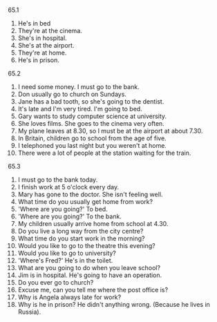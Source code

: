 65.1 
  1. He's in bed
  2. They're at the cinema.
  3. She's in hospital.
  4. She's at the airport.
  5. They're at home.
  6. He's in prison.

65.2
  1. I need some money. I must go to the bank.
  2. Don usually go to church on Sundays.
  3. Jane has a bad tooth, so she's going to the dentist.
  4. It's late and I'm very tired. I'm going to bed.
  5. Gary wants to study computer science at university.
  6. She loves films. She goes to the cinema very often.
  7. My plane leaves at 8.30, so I must be at the airport at about 7.30.
  8. In Britain, children go to school from the age of five.
  9. I telephoned you last night but you weren't at home.
  10. There were a lot of people at the station waiting for the train.

65.3
  1. I must go to the bank today.
  2. I finish work at 5 o'clock every day.
  3. Mary has gone to the doctor. She isn't feeling well.
  4. What time do you usually get home from work?
  5. 'Where are you going?' To bed.
  6. 'Where are you going?' To the bank.
  7. My children usually arrive home from school at 4.30.
  8. Do you live a long way from the city centre?
  9. What time do you start work in the morning?
  10. Would you like to go to the theatre this evening?
  11. Would you like to go to university?
  12. 'Where's Fred?' He's in the toilet.
  13. What are you going to do when you leave school?
  14. Jim is in hospital. He's going to have an operation.
  15. Do you ever go to church?
  16. Excuse me, can you tell me where the post office is?
  17. Why is Angela always late for work?
  18. Why is he in prison? He didn't anything wrong. (Because he lives in Russia).